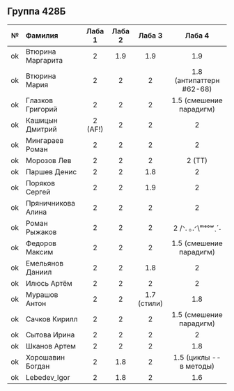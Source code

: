 ## Группа 428Б

<div id="header" align="center">
  <div id="main">
  </div>
  
| **№**	| **Фамилия**  	| **Лаба 1** 	| **Лаба 2** 	| **Лаба 3** 	| **Лаба 4** 	|
|------:	|:--------------|:----------:	|:----------:	|:----------:	|:----------:	|
|   ok |Втюрина Маргарита| 2 | 1.9 | 1.9 |  1.9      	|  
|    ok 	|Втюрина Мария| 2 | 2 |     2 	| 1.8 (антипаттерн #62-68)|
|    ok 	|Глазков Григорий| 2 | 2 |       2     	|          1.5 (смешение парадигм) 	|
|    ok |Кашицын Дмитрий| 2 (AF!)| 2 | 2 |        2    	|
| ok |Мингараев Роман| 2 | 2 |      2      	|      2      	|
| ok |Морозов Лев| 2 | 2 | 2 |      2 (TT)   	|
| ok |Паршев Денис | 2 |        2 	|      1.8      	|       2    	|
| ok |Поряков Сергей | 2 |        2    	|        1.9    	|    2       	|
| ok | Пряничникова Алина| 2 | 2 |   2       	|       2     	|
| ok| Роман Рыжаков | 2 | 2 |     2      	|      2 /ᐠ. ｡.ᐟ\ᵐᵉᵒʷˎˊ˗    	|
| ok | Федоров Максим | 2 |       2     	|      2      	|       1.5 (смешение парадигм)     	|
| ok |Емельянов Даниил |2|       2   	|      1.8     	|        2    	|
| ok |Илюсь Артём | 2 |        2   	|      2      	|    2        	|
| ok |Мурашов Антон | 2 |       2   	|       1.7 (стили)     	|        1.8    	|
| ok |Сачков Кирилл |  2 |    2        	|    2        	|     1.5 (смешение парадигм)       	|
| ok |Сытова Ирина | 2 |   2         	|       2     	|    2        	|
| ok |Шканов Артем | 2|      2      	|      2     	|       1.8     	|
| ok |Хорошавин Богдан| 2 |      1.8      	|      2     	|       1.5 (циклы -- в методы)     	|
| ok |Lebedev_Igor| 2 |   1.8      	|      2   	|       1.6     	|
</div>
